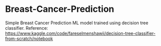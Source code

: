 # Breast-Cancer-Prediction

Simple Breast Cancer Prediction ML model trained using decision tree classifier. 
Reference: https://www.kaggle.com/code/fareselmenshawii/decision-tree-classifier-from-scratch/notebook
